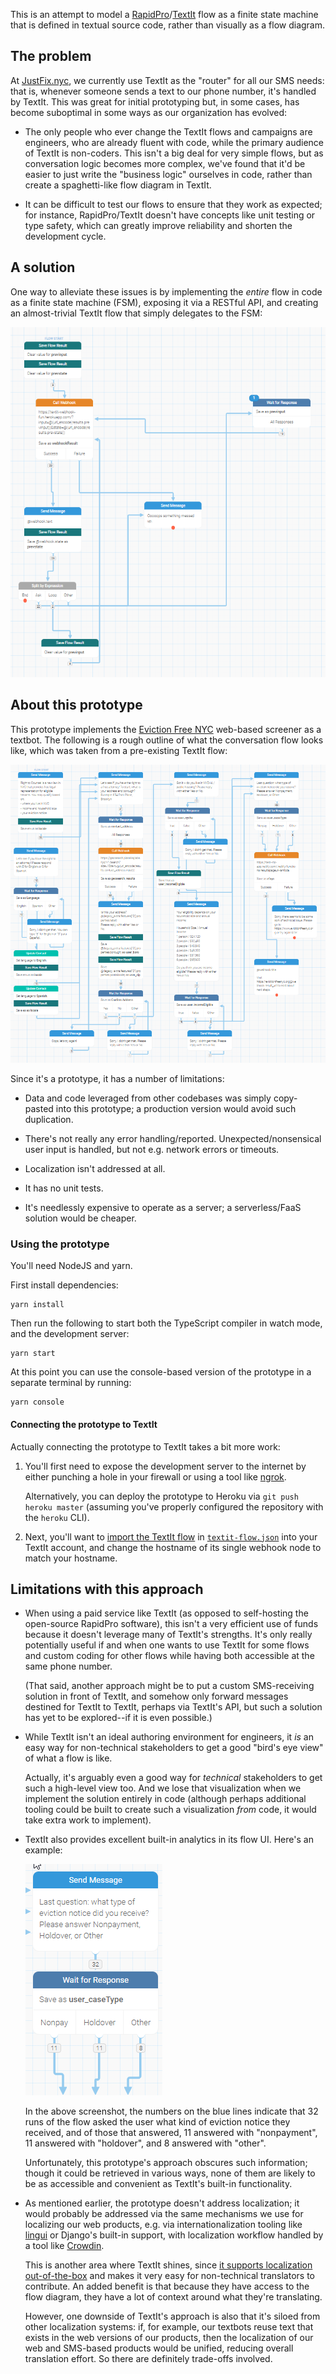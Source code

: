 This is an attempt to model a [RapidPro][]/[TextIt][] flow as a finite state machine
that is defined in textual source code, rather than visually as a flow diagram.

[RapidPro]: https://rapidpro.io/
[TextIt]: https://textit.in/

## The problem

At [JustFix.nyc][], we currently use TextIt as the "router" for all our SMS
needs: that is, whenever someone sends a text to our phone number, it's handled
by TextIt.  This was great for initial prototyping but, in some cases, has become
suboptimal in some ways as our organization has evolved:

* The only people who ever change the TextIt flows and campaigns are engineers,
  who are already fluent with code, while the primary audience of TextIt is
  non-coders. This isn't a big deal for very simple flows, but as conversation
  logic becomes more complex, we've found that it'd be easier to just write the
  "business logic" ourselves in code, rather than create a spaghetti-like flow
  diagram in TextIt.

* It can be difficult to test our flows to ensure that they work as expected; for
  instance, RapidPro/TextIt doesn't have concepts like unit testing or type safety,
  which can greatly improve reliability and shorten the development cycle.

[JustFix.nyc]: https://www.justfix.nyc/

## A solution

One way to alleviate these issues is by implementing the *entire* flow in code
as a finite state machine (FSM), exposing it via a RESTful API, and creating an
almost-trivial TextIt flow that simply delegates to the FSM:

<img src="./docs/flow-diagram.png">

## About this prototype

This prototype implements the [Eviction Free NYC][EFNYC] web-based screener as
a textbot.  The following is a rough outline of what the conversation flow
looks like, which was taken from a pre-existing TextIt flow:

<img src="./docs/efnyc-textbot-v2.png">

Since it's a prototype, it has a number of limitations:

* Data and code leveraged from other codebases was simply copy-pasted into
  this prototype; a production version would avoid such duplication.

* There's not really any error handling/reported. Unexpected/nonsensical user
  input is handled, but not e.g. network errors or timeouts.

* Localization isn't addressed at all.

* It has no unit tests.

* It's needlessly expensive to operate as a server; a serverless/FaaS solution
  would be cheaper.

[EFNYC]: https://www.evictionfreenyc.org/en-US/

### Using the prototype

You'll need NodeJS and yarn.

First install dependencies:

```
yarn install
```

Then run the following to start both the TypeScript compiler in watch
mode, and the development server:

```
yarn start
```

At this point you can use the console-based version of the prototype in
a separate terminal by running:

```
yarn console
```

#### Connecting the prototype to TextIt

Actually connecting the prototype to TextIt takes a bit more work:

1. You'll first need to expose the development server to the internet by
   either punching a hole in your firewall or using a tool like [ngrok][].

   Alternatively, you can deploy the prototype to Heroku via
   `git push heroku master` (assuming you've properly configured the
   repository with the `heroku` CLI).

2. Next, you'll want to [import the TextIt flow][import] in
   [`textit-flow.json`](./textit-flow.json) into your TextIt account,
   and change the hostname of its single webhook node to match your
   hostname.

[ngrok]: https://ngrok.io/
[import]: https://help.nyaruka.com/en/articles/1911231-importing-a-flow

## Limitations with this approach

* When using a paid service like TextIt (as opposed to self-hosting the
  open-source RapidPro software), this isn't a very efficient use of funds
  because it doesn't leverage many of TextIt's strengths. It's only
  really potentially useful if and when one wants to use TextIt for some
  flows and custom coding for other flows while having both accessible at
  the same phone number.

  (That said, another approach might be to put a custom SMS-receiving
  solution in front of TextIt, and somehow only forward messages
  destined for TextIt to TextIt, perhaps via TextIt's API, but such
  a solution has yet to be explored--if it is even possible.)

* While TextIt isn't an ideal authoring environment for engineers, it
  *is* an easy way for non-technical stakeholders to get a good
  "bird's eye view" of what a flow is like.
  
  Actually, it's arguably even a good way for *technical* stakeholders
  to get such a high-level view too. And we lose that visualization
  when we implement the solution entirely in code (although perhaps
  additional tooling could be built to create such a visualization
  *from* code, it would take extra work to implement).

* TextIt also provides excellent built-in analytics in its flow UI. Here's
  an example:

  <img src="./docs/analytics.png">

  In the above screenshot, the numbers on the blue lines indicate
  that 32 runs of the flow asked the user what kind of eviction notice
  they received, and of those that answered, 11 answered with "nonpayment",
  11 answered with "holdover", and 8 answered with "other".

  Unfortunately, this prototype's approach obscures such information; though it
  could be retrieved in various ways, none of them are likely to be
  as accessible and convenient as TextIt's built-in functionality.

* As mentioned earlier, the prototype doesn't address localization; it would
  probably be addressed via the same mechanisms we use for localizing
  our web products, e.g. via internationalization tooling like [lingui][]
  or Django's built-in support, with localization workflow handled by
  a tool like [Crowdin][].

  This is another area where TextIt shines, since
  [it supports localization out-of-the-box][textit-l10n] and makes it
  very easy for non-technical translators to contribute. An added benefit
  is that because they have access to the flow diagram, they have a lot of
  context around what they're translating.

  However, one downside of TextIt's approach is also that it's siloed from
  other localization systems: if, for example, our textbots reuse text
  that exists in the web versions of our products, then the localization
  of our web and SMS-based products would be unified, reducing overall
  translation effort. So there are definitely trade-offs involved.

[lingui]: https://github.com/lingui/js-lingui
[Crowdin]: https://crowdin.com/
[textit-l10n]: https://blog.textit.in/localizing-workflows-to-support-multiple-languages
